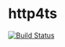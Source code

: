 # http4ts

[![Build Status](https://dev.azure.com/http4ts/http4ts/_apis/build/status/http4ts.http4ts?branchName=master)](https://dev.azure.com/http4ts/http4ts/_build/latest?definitionId=1&branchName=master)
